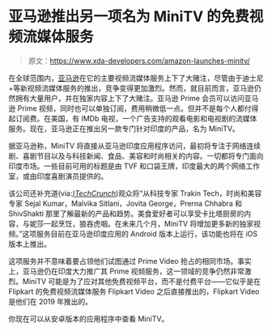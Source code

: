 # 亚马逊推出另一项名为 MiniTV 的免费视频流媒体服务

> 原文：<https://www.xda-developers.com/amazon-launches-minitv/>

在全球范围内，[亚马逊](https://www.xda-developers.com/tag/amazon/)在它的主要视频流媒体服务上下了大赌注，尽管由于迪士尼+等新视频流媒体服务的推出，竞争变得更加激烈。然而，就目前而言，亚马逊仍然拥有大量用户，并在独家内容上下了大赌注。亚马逊 Prime 会员可以访问亚马逊 Prime 视频，同时也可以单独订阅，费用稍微低一点。但并不是每个人都付得起订阅费。在美国，有 IMDb 电视，一个广告支持的观看电影和电视剧的流媒体服务。现在，亚马逊正在推出另一款专门针对印度的产品，名为 MiniTV。

据亚马逊称，MiniTV 将直接从亚马逊印度应用程序访问，最初将专注于网络连续剧、喜剧节目以及与科技新闻、食品、美容和时尚相关的内容。一切都将专门面向印度市场。一些目前可用的标题是由 TVF 和口袋王牌，印度最大的两个网络工作室，或由印度喜剧演员提供的。

该公司还补充道(via:*[)TechCrunch](https://techcrunch.com/2021/05/15/amazon-minitv-free-streaming-service-india/)*)观众将“从科技专家 Trakin Tech，时尚和美容专家 Sejal Kumar，Malvika Sitlani，Jovita George，Prerna Chhabra 和 ShivShakti 那里了解最新的产品和趋势。美食爱好者可以享受卡比塔厨房的内容，与妮莎一起烹饪，狼吞虎咽。在未来几个月，MiniTV 将增加更多新的独家视频。”这项服务目前在亚马逊印度应用的 Android 版本上运行，该功能也将在 iOS 版本上推出。

这项服务并不意味着要占领他们试图通过 Prime Video 抢占的相同市场。事实上，亚马逊仍在印度大力推广其 Prime 视频服务，这一领域的竞争仍然非常激烈。MiniTV 可能是为了应对其他免费视频平台，而不是付费平台——它似乎是在 Flipkart 的免费视频流媒体服务 Flipkart Video 之后直接推出的，Flipkart Video 是他们在 2019 年推出的。

你现在可以从安卓版本的应用程序中查看 MiniTV。